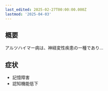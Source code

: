```yaml
---
last_edited: 2025-02-27T00:00:00.000Z
lastmod: '2025-04-03'
---
```






## 概要

アルツハイマー病は、神経変性疾患の一種であり...

## 症状

- 記憶障害
- 認知機能低下
